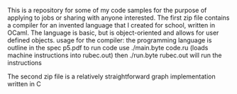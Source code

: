 This is a repository for some of my code samples for the purpose of applying to jobs or sharing with anyone interested. 
The first zip file contains a compiler for an invented language that I created for school, written in OCaml. The language is basic, but is object-oriented and allows for user defined objects.
usage for the compiler:
the programming language is outline in the spec p5.pdf
to run code use ./main.byte code.ru  (loads machine instructions into rubec.out) then ./run.byte rubec.out will run the instructions

The second zip file is a relatively straightforward graph implementation written in C
